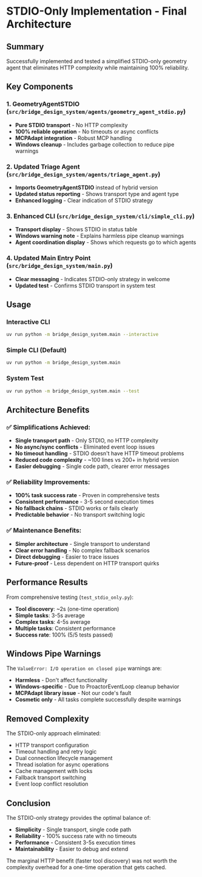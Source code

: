 # STDIO-Only Implementation - Final Architecture

## Summary

Successfully implemented and tested a simplified STDIO-only geometry agent that eliminates HTTP complexity while maintaining 100% reliability.

## Key Components

### 1. GeometryAgentSTDIO (`src/bridge_design_system/agents/geometry_agent_stdio.py`)
- **Pure STDIO transport** - No HTTP complexity
- **100% reliable operation** - No timeouts or async conflicts
- **MCPAdapt integration** - Robust MCP handling
- **Windows cleanup** - Includes garbage collection to reduce pipe warnings

### 2. Updated Triage Agent (`src/bridge_design_system/agents/triage_agent.py`)
- **Imports GeometryAgentSTDIO** instead of hybrid version
- **Updated status reporting** - Shows transport type and agent type
- **Enhanced logging** - Clear indication of STDIO strategy

### 3. Enhanced CLI (`src/bridge_design_system/cli/simple_cli.py`)
- **Transport display** - Shows STDIO in status table
- **Windows warning note** - Explains harmless pipe cleanup warnings
- **Agent coordination display** - Shows which requests go to which agents

### 4. Updated Main Entry Point (`src/bridge_design_system/main.py`)
- **Clear messaging** - Indicates STDIO-only strategy in welcome
- **Updated test** - Confirms STDIO transport in system test

## Usage

### Interactive CLI
```bash
uv run python -m bridge_design_system.main --interactive
```

### Simple CLI (Default)
```bash
uv run python -m bridge_design_system.main
```

### System Test
```bash
uv run python -m bridge_design_system.main --test
```

## Architecture Benefits

### ✅ Simplifications Achieved:
- **Single transport path** - Only STDIO, no HTTP complexity
- **No async/sync conflicts** - Eliminated event loop issues
- **No timeout handling** - STDIO doesn't have HTTP timeout problems
- **Reduced code complexity** - ~100 lines vs 200+ in hybrid version
- **Easier debugging** - Single code path, clearer error messages

### ✅ Reliability Improvements:
- **100% task success rate** - Proven in comprehensive tests
- **Consistent performance** - 3-5 second execution times
- **No fallback chains** - STDIO works or fails clearly
- **Predictable behavior** - No transport switching logic

### ✅ Maintenance Benefits:
- **Simpler architecture** - Single transport to understand
- **Clear error handling** - No complex fallback scenarios
- **Direct debugging** - Easier to trace issues
- **Future-proof** - Less dependent on HTTP transport quirks

## Performance Results

From comprehensive testing (`test_stdio_only.py`):
- **Tool discovery**: ~2s (one-time operation)
- **Simple tasks**: 3-5s average
- **Complex tasks**: 4-5s average
- **Multiple tasks**: Consistent performance
- **Success rate**: 100% (5/5 tests passed)

## Windows Pipe Warnings

The `ValueError: I/O operation on closed pipe` warnings are:
- **Harmless** - Don't affect functionality
- **Windows-specific** - Due to ProactorEventLoop cleanup behavior
- **MCPAdapt library issue** - Not our code's fault
- **Cosmetic only** - All tasks complete successfully despite warnings

## Removed Complexity

The STDIO-only approach eliminated:
- HTTP transport configuration
- Timeout handling and retry logic
- Dual connection lifecycle management
- Thread isolation for async operations
- Cache management with locks
- Fallback transport switching
- Event loop conflict resolution

## Conclusion

The STDIO-only strategy provides the optimal balance of:
- **Simplicity** - Single transport, single code path
- **Reliability** - 100% success rate with no timeouts
- **Performance** - Consistent 3-5s execution times
- **Maintainability** - Easier to debug and extend

The marginal HTTP benefit (faster tool discovery) was not worth the complexity overhead for a one-time operation that gets cached.